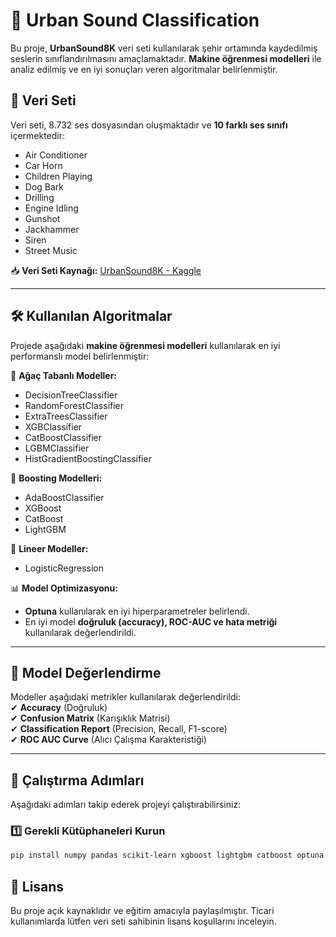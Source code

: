 # 🎵 Urban Sound Classification  
Bu proje, **UrbanSound8K** veri seti kullanılarak şehir ortamında kaydedilmiş seslerin sınıflandırılmasını amaçlamaktadır. **Makine öğrenmesi modelleri** ile analiz edilmiş ve en iyi sonuçları veren algoritmalar belirlenmiştir.

## 📂 Veri Seti  
Veri seti, 8.732 ses dosyasından oluşmaktadır ve **10 farklı ses sınıfı** içermektedir:  
- Air Conditioner  
- Car Horn  
- Children Playing  
- Dog Bark  
- Drilling  
- Engine Idling  
- Gunshot  
- Jackhammer  
- Siren  
- Street Music  

📥 **Veri Seti Kaynağı:** [UrbanSound8K - Kaggle](https://www.kaggle.com/datasets/chrisfilo/urbansound8k)  

---

## 🛠 Kullanılan Algoritmalar  
Projede aşağıdaki **makine öğrenmesi modelleri** kullanılarak en iyi performanslı model belirlenmiştir:  

🔹 **Ağaç Tabanlı Modeller:**  
- DecisionTreeClassifier  
- RandomForestClassifier  
- ExtraTreesClassifier  
- XGBClassifier  
- CatBoostClassifier  
- LGBMClassifier  
- HistGradientBoostingClassifier  

🔹 **Boosting Modelleri:**  
- AdaBoostClassifier  
- XGBoost  
- CatBoost  
- LightGBM  

🔹 **Lineer Modeller:**  
- LogisticRegression  

📊 **Model Optimizasyonu:**  
- **Optuna** kullanılarak en iyi hiperparametreler belirlendi.  
- En iyi model **doğruluk (accuracy), ROC-AUC ve hata metriği** kullanılarak değerlendirildi.  

---

## 🎯 Model Değerlendirme  
Modeller aşağıdaki metrikler kullanılarak değerlendirildi:  
✔ **Accuracy** (Doğruluk)  
✔ **Confusion Matrix** (Karışıklık Matrisi)  
✔ **Classification Report** (Precision, Recall, F1-score)  
✔ **ROC AUC Curve** (Alıcı Çalışma Karakteristiği)  

---

## 🚀 Çalıştırma Adımları  
Aşağıdaki adımları takip ederek projeyi çalıştırabilirsiniz:

### 1️⃣ Gerekli Kütüphaneleri Kurun  
```bash
pip install numpy pandas scikit-learn xgboost lightgbm catboost optuna matplotlib
```

## 📜 Lisans
Bu proje açık kaynaklıdır ve eğitim amacıyla paylaşılmıştır. Ticari kullanımlarda lütfen veri seti sahibinin lisans koşullarını inceleyin.
